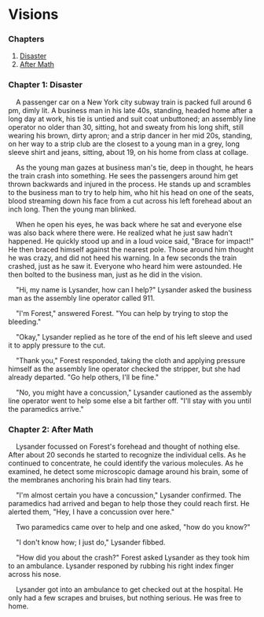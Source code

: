 # Visions

### Chapters

1. [Disaster](#chapter-1-disaster)
1. [After Math](#chapter-2-after-math)

### Chapter 1: Disaster

&nbsp;&nbsp;&nbsp;&nbsp;A passenger car on a New York city subway train is packed full around 6 pm, dimly lit. A business man in his late 40s, standing, headed home after a long day at work, his tie is untied and suit coat unbuttoned; an assembly line operator no older than 30, sitting, hot and sweaty from his long shift, still wearing his brown, dirty apron; and a strip dancer in her mid 20s, standing, on her way to a strip club are the closest to a young man in a grey, long sleeve shirt and jeans, sitting, about 19, on his home from class at collage.

&nbsp;&nbsp;&nbsp;&nbsp;As the young man gazes at business man's tie, deep in thought, he hears the train crash into something. He sees the passengers around him get thrown backwards and injured in the process. He stands up and scrambles to the business man to try to help him, who hit his head on one of the seats, blood streaming down his face from a cut across his left forehead about an inch long. Then the young man blinked.

&nbsp;&nbsp;&nbsp;&nbsp;When he open his eyes, he was back where he sat and everyone else was also back where there were. He realized what he just saw hadn't happened. He quickly stood up and in a loud voice said, "Brace for impact!" He then braced himself against the nearest pole. Those around him thought he was crazy, and did not heed his warning. In a few seconds the train crashed, just as he saw it. Everyone who heard him were astounded. He then bolted to the business man, just as he did in the vision.

&nbsp;&nbsp;&nbsp;&nbsp;"Hi, my name is Lysander, how can I help?" Lysander asked the business man as the assembly line operator called 911.

&nbsp;&nbsp;&nbsp;&nbsp;"I'm Forest," answered Forest. "You can help by trying to stop the bleeding."

&nbsp;&nbsp;&nbsp;&nbsp;"Okay," Lysander replied as he tore of the end of his left sleeve and used it to apply pressure to the cut.

&nbsp;&nbsp;&nbsp;&nbsp;"Thank you," Forest responded, taking the cloth and applying pressure himself as the assembly line operator checked the stripper, but she had already departed. "Go help others, I'll be fine."

&nbsp;&nbsp;&nbsp;&nbsp;"No, you might have a concussion," Lysander cautioned as the assembly line operator went to help some else a bit farther off. "I'll stay with you until the paramedics arrive."

### Chapter 2: After Math

&nbsp;&nbsp;&nbsp;&nbsp;Lysander focussed on Forest's forehead and thought of nothing else. After about 20 seconds he started to recognize the individual cells. As he continued to concentrate, he could identify the various molecules. As he examined, he detect some microscopic damage around his brain, some of the membranes anchoring his brain had tiny tears.

&nbsp;&nbsp;&nbsp;&nbsp;"I'm almost certain you have a concussion," Lysander confirmed. The paramedics had arrived and began to help those they could reach first. He alerted them, "Hey, I have a concussion over here."

&nbsp;&nbsp;&nbsp;&nbsp;Two paramedics came over to help and one asked, "how do you know?"

&nbsp;&nbsp;&nbsp;&nbsp;"I don't know how; I just do," Lysander fibbed.

&nbsp;&nbsp;&nbsp;&nbsp;"How did you about the crash?" Forest asked Lysander as they took him to an ambulance. Lysander responed by rubbing his right index finger across his nose.

&nbsp;&nbsp;&nbsp;&nbsp;Lysander got into an ambulance to get checked out at the hospital. He only had a few scrapes and bruises, but nothing serious. He was free to home.
